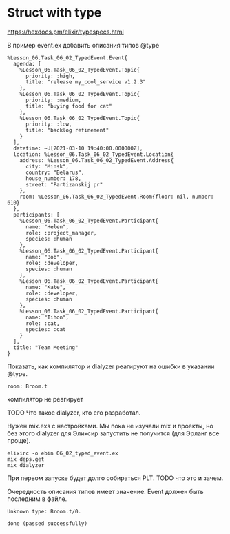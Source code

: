 # Struct with type

https://hexdocs.pm/elixir/typespecs.html

В пример event.ex добавить описания типов @type

```
%Lesson_06.Task_06_02_TypedEvent.Event{
  agenda: [
    %Lesson_06.Task_06_02_TypedEvent.Topic{
      priority: :high,
      title: "release my_cool_service v1.2.3"
    },
    %Lesson_06.Task_06_02_TypedEvent.Topic{
      priority: :medium,
      title: "buying food for cat"
    },
    %Lesson_06.Task_06_02_TypedEvent.Topic{
      priority: :low,
      title: "backlog refinement"
    }
  ],
  datetime: ~U[2021-03-10 19:40:00.000000Z], 
  location: %Lesson_06.Task_06_02_TypedEvent.Location{
    address: %Lesson_06.Task_06_02_TypedEvent.Address{
      city: "Minsk",
      country: "Belarus",
      house_number: 178,
      street: "Partizanskij pr"
    },
    room: %Lesson_06.Task_06_02_TypedEvent.Room{floor: nil, number: 610}
  },
  participants: [
    %Lesson_06.Task_06_02_TypedEvent.Participant{
      name: "Helen",
      role: :project_manager,
      species: :human
    },
    %Lesson_06.Task_06_02_TypedEvent.Participant{
      name: "Bob",
      role: :developer,
      species: :human
    },
    %Lesson_06.Task_06_02_TypedEvent.Participant{
      name: "Kate",
      role: :developer,
      species: :human
    },
    %Lesson_06.Task_06_02_TypedEvent.Participant{
      name: "Tihon",
      role: :cat,
      species: :cat
    }
  ],
  title: "Team Meeting"
}
```

Показать, как компилятор и dialyzer реагируют на ошибки в указании @type.

```
room: Broom.t
```
компилятор не реагирует

TODO
Что такое dialyzer, кто его разработал.

Нужен mix.exs с настройками. Мы пока не изучали mix и проекты, но без этого dialyzer для Эликсир запустить не получится (для Эрланг все проще).

```
elixirc -o ebin 06_02_typed_event.ex
mix deps.get
mix dialyzer
```

При первом запуске будет долго собираться PLT. TODO что это и зачем.

Очередность описания типов имеет значение. Event должен быть последним в файле.

```
Unknown type: Broom.t/0.

done (passed successfully)
```